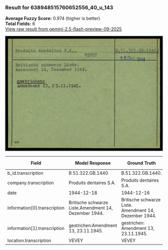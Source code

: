 ### Result for 638948515760652556_40_u_143
**Average Fuzzy Score:** 0.974 (higher is better)<br>
**Total Fields:** 6<br>
[View raw result from gemini-2.5-flash-preview-09-2025](https://github.com/RISE-UNIBAS/humanities_data_benchmark/blob/main/results/2025-10-24/T0231/request_T0231_638948515760652556_40_u_143.json)

<img src="https://github.com/RISE-UNIBAS/humanities_data_benchmark/blob/main/benchmarks/blacklist/images/638948515760652556_40_u_143.jpg?raw=true" alt="638948515760652556_40_u_143" width="600px">

| Field | Model Response | Ground Truth | Fuzzy Score | Match |
|-------|----------------|--------------|-------------|-------|
| b_id.transcription | B.51.322.GB.1440 | B.51.322.GB.1440. | 0.970 | ✅ |
| company.transcription | Produits dentaires S.A. | Produits dentaires S.A. | 1.000 | ✅ |
| date | 1944-12-18 | 1944-12-16 | 0.900 | ❌ |
| information[0].transcription | Britische schwarze Liste.Amendment 14, Dezember 1944. | Britische schwarze Liste.<br>Amendment 14, Dezember 1944. | 0.991 | ✅ |
| information[1].transcription | gestrichen:Amendment 13, 23.11.1945. | gestrichen:<br>Amendment 13, 23.11.1945. | 0.986 | ✅ |
| location.transcription | VEVEY | VEVEY | 1.000 | ✅ |
